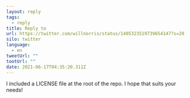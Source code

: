 ```yaml
---
layout: reply
tags:
  - reply
title: Reply to
url: https://twitter.com/willnorris/status/1405323519739654147?s=20
silo: twitter
language:
  - en
tweetUrl: ""
tootUrl: ""
date: 2021-06-17T04:35:20.311Z
---
```

I included a LICENSE file at the root of the repo. I hope that suits your needs!